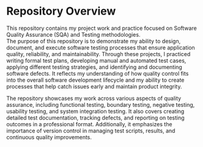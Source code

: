 # Repository Overview

This repository contains my project work and practice focused on Software Quality Assurance (SQA) and Testing methodologies.  
The purpose of this repository is to demonstrate my ability to design, document, and execute software testing processes that ensure application quality, reliability, and maintainability. Through these projects, I practiced writing formal test plans, developing manual and automated test cases, applying different testing strategies, and identifying and documenting software defects. It reflects my understanding of how quality control fits into the overall software development lifecycle and my ability to create processes that help catch issues early and maintain product integrity.

The repository showcases my work across various aspects of quality assurance, including functional testing, boundary testing, negative testing, usability testing, and system integration testing. It also covers creating detailed test documentation, tracking defects, and reporting on testing outcomes in a professional format. Additionally, it emphasizes the importance of version control in managing test scripts, results, and continuous quality improvements.
